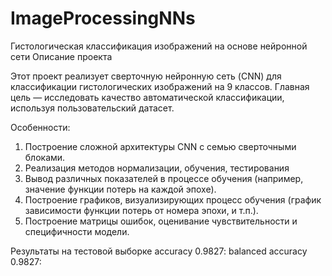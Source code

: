 # ImageProcessingNNs
Гистологическая классификация изображений на основе нейронной сети
Описание проекта

Этот проект реализует сверточную нейронную сеть (CNN) для классификации гистологических изображений на 9 классов. Главная цель — исследовать качество автоматической классификации, используя пользовательский датасет.

Особенности:
1. Построение сложной архитектуры CNN с семью сверточными блоками.
2. Реализация методов нормализации, обучения, тестирования
3. Вывод различных показателей в процессе обучения (например, значение функции потерь на каждой эпохе).
4. Построение графиков, визуализирующих процесс обучения (график зависимости функции потерь от номера эпохи, и т.п.).
5. Построение матрицы ошибок, оценивание чувствительности и специфичности модели.

Результаты на тестовой выборке
	 accuracy 0.9827:
	 balanced accuracy 0.9827:
